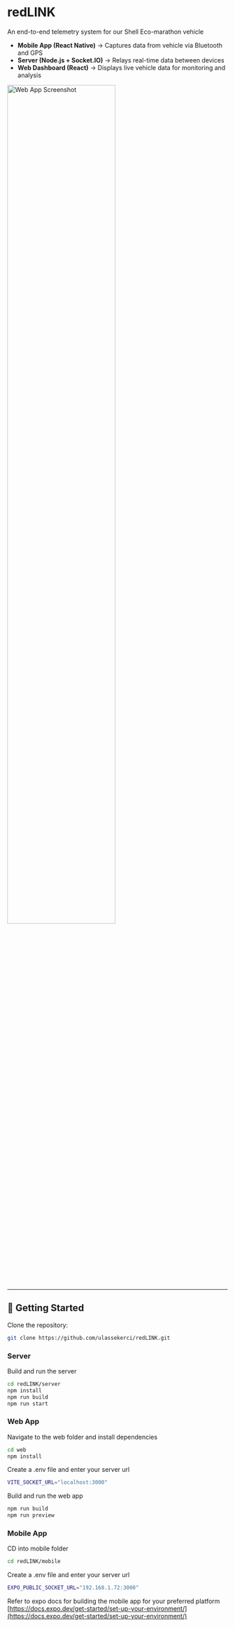 # redLINK

An end-to-end telemetry system for our Shell Eco-marathon vehicle  
- **Mobile App (React Native)** → Captures data from vehicle via Bluetooth and GPS  
- **Server (Node.js + Socket.IO)** → Relays real-time data between devices  
- **Web Dashboard (React)** → Displays live vehicle data for monitoring and analysis

<img src="https://github.com/user-attachments/assets/8b8db57c-dbb5-43e1-873e-c2d54d18e5df" alt="Web App Screenshot" width="70%" />  

---

## 🚀 Getting Started
Clone the repository:
```bash
git clone https://github.com/ulassekerci/redLINK.git
```
### Server
Build and run the server
```bash
cd redLINK/server
npm install
npm run build
npm run start
```
### Web App
Navigate to the web folder and install dependencies
```bash
cd web
npm install
```
Create a .env file and enter your server url
```bash
VITE_SOCKET_URL="localhost:3000"
```
Build and run the web app
```bash
npm run build
npm run preview
```

### Mobile App
CD into mobile folder
```bash
cd redLINK/mobile
```
Create a .env file and enter your server url
```bash
EXPO_PUBLIC_SOCKET_URL="192.168.1.72:3000"
```
Refer to expo docs for building the mobile app for your preferred platform  
[https://docs.expo.dev/get-started/set-up-your-environment/](https://docs.expo.dev/get-started/set-up-your-environment/)
